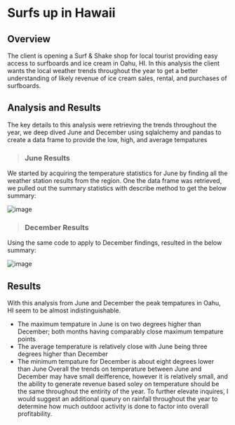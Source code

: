 # Surfs up in Hawaii

## Overview 
The client is opening a Surf & Shake shop for local tourist providing easy access to surfboards and ice cream in Oahu, HI. In this analysis the client wants the local weather trends throughout the year to get a better understanding of likely revenue of ice cream sales, rental, and purchases of surfboards. 

## Analysis and Results
The key details to this analysis were retrieving the trends throughout the year, we deep dived June and December using sqlalchemy and pandas to create a data frame to provide the low, high, and average tempatures
> ### June Results
We started by acquiring the temperature statistics for June by finding all the weather station results from the region. One the data frame was retrieved, we pulled out the summary statistics with describe method to get the below summary:

![image](https://user-images.githubusercontent.com/124399950/222091578-919be83f-f770-4c57-a2ba-21e5ebab5c59.png)

> ### December Results
Using the same code to apply to December findings, resulted in the below summary:

![image](https://user-images.githubusercontent.com/124399950/222091500-89c9ad6e-4fc0-4683-b381-dade58d17a7b.png)

## Results
With this analysis from June and December the peak tempatures in Oahu, HI seem to be almost indistinguishable. 
* The maximum tempature in June is on two degrees higher than December; both months having comparably close maximum tempature points
* The average temperature is relatively close with June being three degrees higher than December
* The minimum tempature for December is about eight degrees lower than June
Overall the trends on temperature between June and December may have small deifference, however it is relatively small, and the ability to generate revenue based soley on temperature should be the same throughout the entirity of the year. To further elevate inquires, I would suggest an additional queury on rainfall throughout the year to determine how much outdoor activity is done to factor into overall profitability. 
